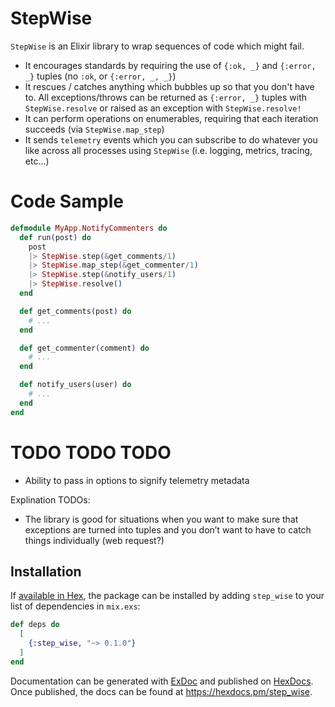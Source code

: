 # StepWise

`StepWise` is an Elixir library to wrap sequences of code which might fail.

 * It encourages standards by requiring the use of `{:ok, _}` and `{:error, _}` tuples (no `:ok`, or `{:error, _, _}`)
 * It rescues / catches anything which bubbles up so that you don't have to.  All exceptions/throws can be returned as `{:error, _}` tuples with` StepWise.resolve` or raised as an exception with `StepWise.resolve!`
 * It can perform operations on enumerables, requiring that each iteration succeeds (via `StepWise.map_step`)
 * It sends `telemetry` events which you can subscribe to do whatever you like across all processes using `StepWise` (i.e. logging, metrics, tracing, etc...)

# Code Sample



```elixir
defmodule MyApp.NotifyCommenters do
  def run(post) do
    post
    |> StepWise.step(&get_comments/1)
    |> StepWise.map_step(&get_commenter/1)
    |> StepWise.step(&notify_users/1)
    |> StepWise.resolve()
  end

  def get_comments(post) do
    # ...
  end

  def get_commenter(comment) do
    # ...
  end

  def notify_users(user) do
    # ...
  end
end
```




# TODO TODO TODO

 * Ability to pass in options to signify telemetry metadata


Explination TODOs:

 * The library is good for situations when you want to make sure that exceptions are turned into tuples and you don’t want to have to catch things individually (web request?)



## Installation

If [available in Hex](https://hex.pm/docs/publish), the package can be installed
by adding `step_wise` to your list of dependencies in `mix.exs`:

```elixir
def deps do
  [
    {:step_wise, "~> 0.1.0"}
  ]
end
```

Documentation can be generated with [ExDoc](https://github.com/elixir-lang/ex_doc)
and published on [HexDocs](https://hexdocs.pm). Once published, the docs can
be found at <https://hexdocs.pm/step_wise>.

